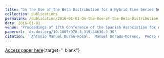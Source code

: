```yaml
---
title: "On the Use of the Beta Distribution for a Hybrid Time Series Segmentation Algorithm"
collection: publications
permalink: /publication/2016-01-01-On-the-Use-of-the-Beta-Distribution-for-a-Hybrid-Time-Series-Segmentation-Algorithm
date: 2016-01-01
venue: 'Proceedings of 17th Conference of the Spanish Association for Artificial Intelligence (CAEPIA 2016)'
paperurl: 'dx.doi.org/10.1007/978-3-319-44636-3_39'
citation: ' Antonio Manuel Durán-Rosal,  Manuel Dorado-Moreno,  Pedro Antonio Gutiérrez,  César Hervás-Martínez, &quot;On the Use of the Beta Distribution for a Hybrid Time Series Segmentation Algorithm.&quot; Proceedings of 17th Conference of the Spanish Association for Artificial Intelligence (CAEPIA 2016), Vol. 9868, 2016, pp. 418-427.'
---
```

[Access paper here](http://dx.doi.org/10.1007/978-3-319-44636-3_39){:target="_blank"}
